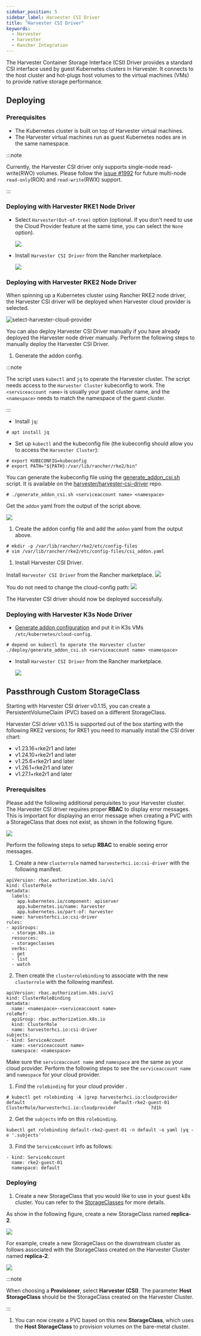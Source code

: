 ```yaml
---
sidebar_position: 5
sidebar_label: Harvester CSI Driver
title: "Harvester CSI Driver"
keywords:
  - Harvester
  - harvester
  - Rancher Integration
---
```


The Harvester Container Storage Interface (CSI) Driver provides a standard CSI interface used by guest Kubernetes clusters in Harvester. It connects to the host cluster and hot-plugs host volumes to the virtual machines (VMs) to provide native storage performance.

## Deploying

### Prerequisites

- The Kubernetes cluster is built on top of Harvester virtual machines.
- The Harvester virtual machines run as guest Kubernetes nodes are in the same namespace.

:::note

Currently, the Harvester CSI driver only supports single-node read-write(RWO) volumes. Please follow the [issue #1992](https://github.com/harvester/harvester/issues/1992) for future multi-node `read-only`(ROX) and `read-write`(RWX) support.

:::

### Deploying with Harvester RKE1 Node Driver

- Select `Harvester(Out-of-tree)` option (optional. If you don't need to use the Cloud Provider feature at the same time, you can select the `None` option).

    ![](/img/v1.1/rancher/rke-cloud-provider.png)

- Install `Harvester CSI Driver` from the Rancher marketplace.

    ![](/img/v1.1/rancher/install-harvester-csi-driver.png)


### Deploying with Harvester RKE2 Node Driver

When spinning up a Kubernetes cluster using Rancher RKE2 node driver, the Harvester CSI driver will be deployed when Harvester cloud provider is selected.

![select-harvester-cloud-provider](/img/v1.1/rancher/rke2-cloud-provider.png)

You can also deploy Harvester CSI Driver manually if you have already deployed the Harvester node driver manually. Perform the following steps to manually deploy the Harvester CSI Driver. 

1. Generate the addon config.

:::note

The script uses `kubectl` and `jq` to operate the Harvester cluster. The script needs access to the `Harvester Cluster` kubeconfig to work. The `<serviceaccount name>` is usually your guest cluster name, and the `<namespace>` needs to match the namespace of the guest cluster.

:::

- Install `jq`:
```
# apt install jq
```

- Set up `kubectl` and the kubeconfig file (the kubeconfig should allow you to access the `Harvester Cluster`):
```
# export KUBECONFIG=kubeconfig
# export PATH="${PATH}:/var/lib/rancher/rke2/bin"
```

You can generate the kubeconfig file using the [generate_addon_csi.sh](https://raw.githubusercontent.com/harvester/harvester-csi-driver/master/deploy/generate_addon_csi.sh) script. It is available on the [harvester/harvester-csi-driver](https://github.com/harvester/harvester-csi-driver) repo.

```
# ./generate_addon_csi.sh <serviceaccount name> <namespace>
```
Get the `addon` yaml from the output of the script above.

![](/img/v1.1/rancher/csi_addon_yaml.png)

1. Create the addon config file and add the `addon` yaml from the output above.

```
# mkdir -p /var/lib/rancher/rke2/etc/config-files
# vim /var/lib/rancher/rke2/etc/config-files/csi_addon.yaml
```

1. Install Harvester CSI Driver.

Install `Harvester CSI Driver` from the Rancher marketplace.
![](/img/v1.1/rancher/install_csi_rancher_marketplace.png)

You do not need to change the cloud-config path:
![](/img/v1.1/rancher/donot_change_cloud_config_path.png)

The Harvester CSI driver should now be deployed successfully.
### Deploying with Harvester K3s Node Driver

- [Generate addon configuration](https://github.com/harvester/harvester-csi-driver/blob/master/deploy/generate_addon_csi.sh) and put it in K3s VMs `/etc/kubernetes/cloud-config`.

```
# depend on kubectl to operate the Harvester cluster
./deploy/generate_addon_csi.sh <serviceaccount name> <namespace>
```

- Install `Harvester CSI Driver` from the Rancher marketplace.

  ![](/img/v1.1/rancher/install-harvester-csi-driver-in-k3s.png)

## Passthrough Custom StorageClass

Starting with Harvester CSI driver v0.1.15, you can create a PersistentVolumeClaim (PVC) based on a different StorageClass.

Harvester CSI driver v0.1.15 is supported out of the box starting with the following RKE2 versions; for RKE1 you need to manually install the CSI driver chart:
- v1.23.16+rke2r1 and later
- v1.24.10+rke2r1 and later
- v1.25.6+rke2r1 and later
- v1.26.1+rke2r1 and later
- v1.27.1+rke2r1 and later

### Prerequisites

Please add the following additional perquisites to your Harvester cluster. The Harvester CSI driver requires proper **RBAC** to display error messages. This is important for displaying an error message when creating a PVC with a StorageClass that does not exist, as shown in the following figure.

![](/img/v1.1/rancher/error_event_csi_driver.png)


Perform the following steps to setup **RBAC** to enable seeing error messages.

1. Create a new `clusterrole` named `harvesterhci.io:csi-driver` with the following manifest.
```
apiVersion: rbac.authorization.k8s.io/v1
kind: ClusterRole
metadata:
  labels:
    app.kubernetes.io/component: apiserver
    app.kubernetes.io/name: harvester
    app.kubernetes.io/part-of: harvester
  name: harvesterhci.io:csi-driver
rules:
- apiGroups:
  - storage.k8s.io
  resources:
  - storageclasses
  verbs:
  - get
  - list
  - watch
```

2. Then create the `clusterrolebinding` to associate with  the new `clusterrole` with the following manifest.
```
apiVersion: rbac.authorization.k8s.io/v1
kind: ClusterRoleBinding
metadata:
  name: <namespace>-<serviceaccount name>
roleRef:
  apiGroup: rbac.authorization.k8s.io
  kind: ClusterRole
  name: harvesterhci.io:csi-driver
subjects:
- kind: ServiceAccount
  name: <serviceaccount name>
  namespace: <namespace>
```

Make sure the `serviceaccount name` and `namespace` are the same as your cloud provider. Perform the following steps to see the `serviceaccount name` and `namespace` for your cloud provider.

1. Find the `rolebinding` for your cloud provider .

```
# kubectl get rolebinding -A |grep harvesterhci.io:cloudprovider
default                                 default-rke2-guest-01                                ClusterRole/harvesterhci.io:cloudprovider             7d1h
```

2. Get the `subjects` info on this `rolebinding`.
```
kubectl get rolebinding default-rke2-guest-01 -n default -o yaml |yq -e '.subjects'
```

3. Find the `ServiceAccount` info as follows:
```
- kind: ServiceAccount
  name: rke2-guest-01
  namespace: default
```

### Deploying

1. Create a new StorageClass that you would like to use in your guest k8s cluster. You can refer to the [StorageClasses](https://docs.harvesterhci.io/dev/advanced/storageclass) for more details.

  As show in the following figure, create a new StorageClass named **replica-2**.

  ![](/img/v1.1/rancher/sc-replica-2.png)

  For example, create a new StorageClass on the downstream cluster as follows associated with the StorageClass created on the Harvester Cluster named **replica-2**.

  ![](/img/v1.1/rancher/downstream-cluster-sc-creation.png)

  :::note

  When choosing a **Provisioner**, select **Harvester (CSI)**. The parameter **Host StorageClass** should be the StorageClass created on the Harvester Cluster.

  :::
  
1. You can now create a PVC based on this new **StorageClass**, which uses the **Host StorageClass** to provision volumes on the bare-metal cluster.